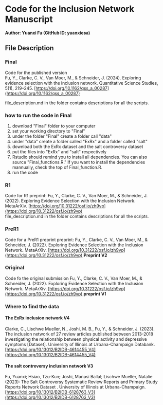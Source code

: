 # Code for the Inclusion Network Manuscript

**Author: Yuanxi Fu (GitHub ID: yuanxiesa)**

## File Description

### Final
Code for the published version  
Fu, Y., Clarke, C. V., Van Moer, M., & Schneider, J. (2024). Exploring evidence selection with the inclusion network. Quantitative Science Studies, 5(1), 219–245. [https://doi.org/10.1162/qss_a_00287](https://doi.org/10.1162/qss_a_00287)

file_description.md in the folder contains descriptions for all the scripts. 

### how to run the code in Final
1. download "Final" folder to your computer
2. set your working directory to "Final"
3. under the folder "Final" create a folder call "data"
4. under "data" create a folder called "ExRx" and a folder called "salt"
5. download both the ExRx dataset and the salt controversy dataset
6. put the files into "ExRx" and "salt" respectively
7. Rstudio should remind you to install all dependencies. You can also source "Final_functions.R." If you want to install the dependencies mannually, check the top of Final_function.R.
8. run the code

### R1
Code for R1
preprint: Fu, Y., Clarke, C. V., Van Moer, M., & Schneider, J. (2022). Exploring Evidence Selection with the Inclusion Network. MetaArXiv. [https://doi.org/10.31222/osf.io/zh9vp](https://doi.org/10.31222/osf.io/zh9vp)  
file_description.md in the folder contains descriptions for all the scripts. 

### PreR1
Code for a PreR1 preprint
preprint: Fu, Y., Clarke, C. V., Van Moer, M., & Schneider, J. (2022). Exploring Evidence Selection with the Inclusion Network. MetaArXiv. [https://doi.org/10.31222/osf.io/zh9vp](https://doi.org/10.31222/osf.io/zh9vp) **Preprint V2**

### Original
Code fo the original submission
Fu, Y., Clarke, C. V., Van Moer, M., & Schneider, J. (2022). Exploring Evidence Selection with the Inclusion Network. MetaArXiv. [https://doi.org/10.31222/osf.io/zh9vp](https://doi.org/10.31222/osf.io/zh9vp) **preprint V1**

### Where to find the data
#### The ExRx inclusion network V4
Clarke, C., Lischwe Mueller, N., Joshi, M. B., Fu, Y., & Schneider, J. (2023). The inclusion network of 27 review articles published between 2013-2018 investigating the relationship between physical activity and depressive symptoms [Dataset]. University of Illinois at Urbana-Champaign Databank. [https://doi.org/10.13012/B2IDB-4614455_V4](https://doi.org/10.13012/B2IDB-4614455_V4)

#### The salt controversy inclusion network V3
Fu, Yuanxi; Hsiao, Tzu-Kun; Joshi, Manasi Ballal; Lischwe Mueller, Natalie (2023): The Salt Controversy Systematic Review Reports and Primary Study Reports Network Dataset . University of Illinois at Urbana-Champaign. [https://doi.org/10.13012/B2IDB-6128763_V3](https://doi.org/10.13012/B2IDB-6128763_V3) 


